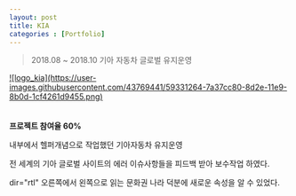 ```yaml
---
layout: post
title: KIA
categories : [Portfolio]
---
```

> 2018.08 ~ 2018.10 기아 자동차 글로벌 유지운영

<a class="img_company" href="https://www.kia.com/kr/main.html" title="기아자동차 바로가기">
![logo_kia](https://user-images.githubusercontent.com/43769441/59331264-7a37cc80-8d2e-11e9-8b0d-1cf4261d9455.png)
</a>
<br>
<br>
<br>
<strong>프로젝트 참여율 60%</strong>
<p>내부에서 헬퍼개념으로 작업했던 기아자동차 유지운영</p>
<p>전 세계의 기아 글로벌 사이트의 에러 이슈사항들을 피드백 받아 보수작업 하였다.</p>
<p>dir="rtl" 오른쪽에서 왼쪽으로 읽는 문화권 나라 덕분에 새로운 속성을 알 수 있었다.</p>





